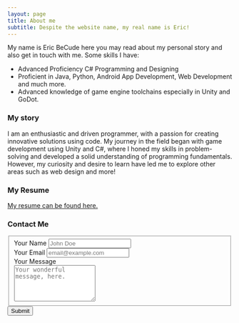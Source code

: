 ```yaml
---
layout: page
title: About me
subtitle: Despite the website name, my real name is Eric!
---
```


My name is Eric BeCude here you may read about my personal story and also get in touch with me. Some skills I have:

- Advanced Proficiency C# Programming and Designing
- Proficient in Java, Python, Android App Development, Web Development and much more.
- Advanced knowledge of game engine toolchains especially in Unity and GoDot.

### My story

I am an enthusiastic and driven programmer, with a passion for creating innovative solutions using code. My journey in the field began with game development using Unity and C#, where I honed my skills in problem-solving and developed a solid understanding of programming fundamentals. However, my curiosity and desire to learn have led me to explore other areas such as web design and more!

### My Resume

[My resume can be found here.](https://raw.githubusercontent.com/ElysRealm/elysrealm.github.io/main/docs/Eric_BeCude_Resume.pdf)

### Contact Me

<form id="fs-frm" name="simple-contact-form" accept-charset="utf-8" action="https://formspree.io/f/mayzejne" method="post">
  <fieldset id="fs-frm-inputs">
    <label for="full-name">Your Name</label>
    <input type="text" name="name" id="full-name" placeholder="John Doe" required="">
    <br/>
    <label for="email-address">Your Email</label>
    <input type="email" name="_replyto" id="email-address" placeholder="email@example.com" required="">
    <br/>
    <label for="message">Your Message</label>
    <br/>
    <textarea rows="5" name="message" id="message" placeholder="Your wonderful message, here." required=""></textarea>
    <input type="hidden" name="_subject" id="email-subject" value="Contact Form Submission">
  <div data-lastpass-icon-root="true" style="position: relative !important; height: 0px !important; width: 0px !important; float: left !important;"></div></fieldset>
  <input type="submit" value="Submit">
</form>